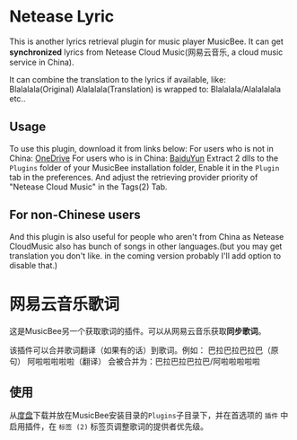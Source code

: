 # Netease Lyric

This is another lyrics retrieval plugin for music player MusicBee. It can get **synchronized** lyrics from Netease Cloud Music(网易云音乐, a cloud music service in China).

It can combine the translation to the lyrics if available, like:
Blalalala(Original)
Alalalala(Translation)
is wrapped to: Blalalala/Alalalalala
etc..

## Usage
To use this plugin, download it from links below:
For users who is not in China:
[OneDrive](https://1drv.ms/u/s!AicHZ6DLvCtX5ll8D9Ff0_1Xyq-V)
For users who is in China:
[BaiduYun](https://pan.baidu.com/s/1mj4pUGC)
Extract 2 dlls to the `Plugins` folder of your MusicBee installation folder, Enable it in the `Plugin` tab in the preferences.
And adjust the retrieving provider priority of "Netease Cloud Music" in the Tags(2) Tab.

## For non-Chinese users
And this plugin is also useful for people who aren't from China as Netease CloudMusic also has bunch of songs in other languages.(but you may get translation you don't like. in the coming version probably I'll add option to disable that.)

# 网易云音乐歌词
  
这是MusicBee另一个获取歌词的插件。可以从网易云音乐获取**同步歌词**。  

该插件可以合并歌词翻译（如果有的话）到歌词。例如：
巴拉巴拉巴拉巴（原句）
阿啦啦啦啦啦（翻译）
会被合并为：巴拉巴拉巴拉巴/阿啦啦啦啦啦

## 使用
从[度盘](https://pan.baidu.com/s/1mj4pUGC)下载并放在MusicBee安装目录的`Plugins`子目录下，并在首选项的 `插件` 中启用插件，在 `标签 (2)` 标签页调整歌词的提供者优先级。
